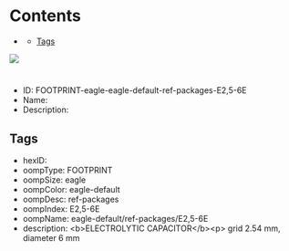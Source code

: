 



Contents
========

* [](#)
	* [Tags](#tags)
  
![][im]
# 

- ID: FOOTPRINT-eagle-eagle-default-ref-packages-E2,5-6E
- Name: 
- Description: 

## Tags

- hexID: 
- oompType: FOOTPRINT
- oompSize: eagle
- oompColor: eagle-default
- oompDesc: ref-packages
- oompIndex: E2,5-6E
- oompName: eagle-default/ref-packages/E2,5-6E
- description: &lt;b&gt;ELECTROLYTIC CAPACITOR&lt;/b&gt;&lt;p&gt;&#xD;
grid 2.54 mm, diameter 6 mm



[im]: image.png
